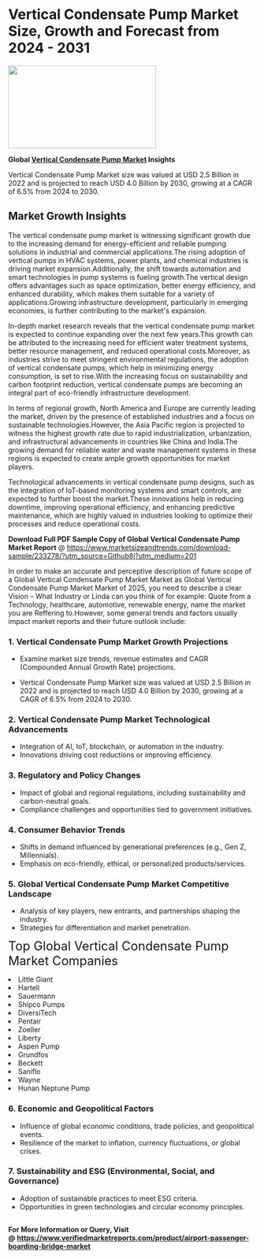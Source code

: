 <H1>Vertical Condensate Pump Market Size, Growth and Forecast from 2024 - 2031</H1><img class="aligncenter size-medium wp-image-584254" src="https://thirdeyenews.in/wp-content/uploads/2024/09/Global-Market-Research-300x168.jpeg" alt="" width="300" height="168" /><p><strong>Global&nbsp;<a href="https://www.marketsizeandtrends.com/download-sample/233278/?utm_source=Github8j?utm_medium=201">Vertical Condensate Pump Market</a> Insights</strong></p><p>Vertical Condensate Pump Market size was valued at USD 2.5 Billion in 2022 and is projected to reach USD 4.0 Billion by 2030, growing at a CAGR of 6.5% from 2024 to 2030.</p><p><h2>Market Growth Insights</h2> <p>The vertical condensate pump market is witnessing significant growth due to the increasing demand for energy-efficient and reliable pumping solutions in industrial and commercial applications.The rising adoption of vertical pumps in HVAC systems, power plants, and chemical industries is driving market expansion.Additionally, the shift towards automation and smart technologies in pump systems is fueling growth.The vertical design offers advantages such as space optimization, better energy efficiency, and enhanced durability, which makes them suitable for a variety of applications.Growing infrastructure development, particularly in emerging economies, is further contributing to the market's expansion.</p> <p>In-depth market research reveals that the vertical condensate pump market is expected to continue expanding over the next few years.This growth can be attributed to the increasing need for efficient water treatment systems, better resource management, and reduced operational costs.Moreover, as industries strive to meet stringent environmental regulations, the adoption of vertical condensate pumps, which help in minimizing energy consumption, is set to rise.With the increasing focus on sustainability and carbon footprint reduction, vertical condensate pumps are becoming an integral part of eco-friendly infrastructure development.</p> <p>In terms of regional growth, North America and Europe are currently leading the market, driven by the presence of established industries and a focus on sustainable technologies.However, the Asia Pacific region is projected to witness the highest growth rate due to rapid industrialization, urbanization, and infrastructural advancements in countries like China and India.The growing demand for reliable water and waste management systems in these regions is expected to create ample growth opportunities for market players.</p> <p>Technological advancements in vertical condensate pump designs, such as the integration of IoT-based monitoring systems and smart controls, are expected to further boost the market.These innovations help in reducing downtime, improving operational efficiency, and enhancing predictive maintenance, which are highly valued in industries looking to optimize their processes and reduce operational costs.</p> <p><span class=""><strong>Download Full PDF Sample Copy of Global Vertical Condensate Pump Market Report</strong> @ <a href="https://www.marketsizeandtrends.com/download-sample/233278/?utm_source=Github8j?utm_medium=201" target="_blank">https://www.marketsizeandtrends.com/download-sample/233278/?utm_source=Github8j?utm_medium=201</a></span></p><p>In order to make an accurate and perceptive description of future scope of a Global&nbsp;Vertical Condensate Pump Market Market as Global&nbsp;Vertical Condensate Pump Market Market of 2025, you need to describe a clear Vision &ndash; What Industry or Linda can you think of for example: Quote from a Technology, healthcare, automotive, renewable energy, name the market you are Reffering to.However, some general trends and factors usually impact market reports and their future outlook include:</p><h3>1.&nbsp;<strong>Vertical Condensate Pump Market Growth Projections</strong></h3><ul><li>Examine market size trends, revenue estimates and CAGR (Compounded Annual Growth Rate) projections.</li><li><p>Vertical Condensate Pump Market size was valued at USD 2.5 Billion in 2022 and is projected to reach USD 4.0 Billion by 2030, growing at a CAGR of 6.5% from 2024 to 2030.</p></li></ul><h3>2.&nbsp;<strong>Vertical Condensate Pump Market Technological Advancements</strong></h3><ul><li>Integration of AI, IoT, blockchain, or automation in the industry.</li><li>Innovations driving cost reductions or improving efficiency.</li></ul><h3>3.&nbsp;<strong>Regulatory and Policy Changes</strong></h3><ul><li>Impact of global and regional regulations, including sustainability and carbon-neutral goals.</li><li>Compliance challenges and opportunities tied to government initiatives.</li></ul><h3>4.&nbsp;<strong>Consumer Behavior Trends</strong></h3><ul><li>Shifts in demand influenced by generational preferences (e.g., Gen Z, Millennials).</li><li>Emphasis on eco-friendly, ethical, or personalized products/services.</li></ul><h3>5.&nbsp;<strong>Global Vertical Condensate Pump Market Competitive Landscape</strong></h3><ul><li>Analysis of key players, new entrants, and partnerships shaping the industry.</li><li>Strategies for differentiation and market penetration.</li></ul><p data-pm-slice="1 1 []"><span style="color: inherit; font-family: inherit; font-size: 25px;">Top Global Vertical Condensate Pump Market Companies</span></p><div class="" data-test-id=""><p><li>Little Giant</li><li> Hartell</li><li> Sauermann</li><li> Shipco Pumps</li><li> DiversiTech</li><li> Pentair</li><li> Zoeller</li><li> Liberty</li><li> Aspen Pump</li><li> Grundfos</li><li> Beckett</li><li> Saniflo</li><li> Wayne</li><li> Hunan Neptune Pump</li></p></div><h3>6.&nbsp;<strong>Economic and Geopolitical Factors</strong></h3><ul><li>Influence of global economic conditions, trade policies, and geopolitical events.</li><li>Resilience of the market to inflation, currency fluctuations, or global crises.</li></ul><h3>7.&nbsp;<strong>Sustainability and ESG (Environmental, Social, and Governance)</strong></h3><ul><li>Adoption of sustainable practices to meet ESG criteria.</li><li>Opportunities in green technologies and circular economy principles.</li></ul><h2><strong style="font-size: 14px;">For More Information or Query, Visit @&nbsp;</strong><a style="background-color: #ffffff; font-size: 14px;" href="https://www.marketsizeandtrends.com/report/vertical-condensate-pump-market/" target="_blank">https://www.verifiedmarketreports.com/product/airport-passenger-boarding-bridge-market</a></h2>